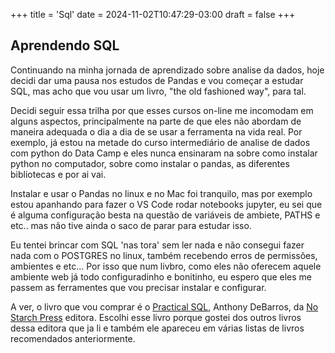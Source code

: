 +++
title = 'Sql'
date = 2024-11-02T10:47:29-03:00
draft = false
+++

## Aprendendo SQL

Continuando na minha jornada de aprendizado sobre analise da dados, hoje decidi dar uma pausa nos estudos de Pandas e vou começar a estudar SQL, mas acho que vou usar um livro, "the old fashioned way", para tal.

Decidi seguir essa trilha por que esses cursos on-line me incomodam em alguns aspectos, principalmente na parte de que eles não abordam de maneira adequada o dia a dia de se usar a ferramenta na vida real. Por exemplo, já estou na metade do curso intermediário de analise de dados com python do Data Camp e eles nunca ensinaram na sobre como instalar python no computador, sobre como instalar o pandas, as diferentes bibliotecas e por ai vai. 

Instalar e usar o Pandas no linux e no Mac foi tranquilo, mas por exemplo estou apanhando para fazer o VS Code rodar notebooks jupyter, eu sei que é alguma configuração besta na questão de variáveis de ambiete, PATHS e etc.. mas não tive ainda o saco de parar para estudar isso.

Eu tentei brincar com SQL 'nas tora' sem ler nada e não consegui fazer nada com o POSTGRES no linux, também recebendo erros de permissões, ambientes e etc... Por isso que num livbro, como eles não oferecem aquele ambiente web já todo configuradinho e bonitinho, eu espero que eles me passem as ferramentes que vou precisar instalar e configurar.

A ver, o livro que vou comprar é o [Practical SQL](https://nostarch.com/practical-sql-2nd-edition), Anthony DeBarros, da [No Starch Press](https://nostarch.com/) editora. Escolhi esse livro porque gostei dos outros livros dessa editora que ja li e também ele apareceu em várias listas de livros recomendados anteriormente. 

